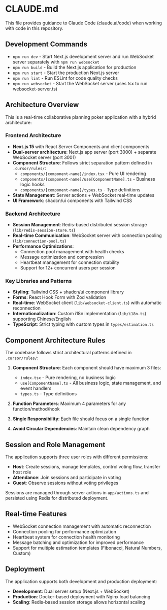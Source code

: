 # CLAUDE.md

This file provides guidance to Claude Code (claude.ai/code) when working with code in this repository.

## Development Commands

- `npm run dev` - Start Next.js development server and run WebSocket server separately with `npm run websocket`
- `npm run build` - Build the Next.js application for production
- `npm run start` - Start the production Next.js server
- `npm run lint` - Run ESLint for code quality checks
- `npm run websocket` - Start the WebSocket server (uses tsx to run websocket-server.ts)

## Architecture Overview

This is a real-time collaborative planning poker application with a hybrid architecture:

### Frontend Architecture
- **Next.js 15** with React Server Components and client components
- **Dual-server architecture**: Next.js app server (port 3000) + separate WebSocket server (port 3001)
- **Component Structure**: Follows strict separation pattern defined in `.cursor/rules/`:
  - `components/[component-name]/index.tsx` - Pure UI rendering
  - `components/[component-name]/use[ComponentName].ts` - Business logic hooks
  - `components/[component-name]/types.ts` - Type definitions
- **State Management**: Server actions + WebSocket real-time updates
- **UI Framework**: shadcn/ui components with Tailwind CSS

### Backend Architecture
- **Session Management**: Redis-based distributed session storage (`lib/redis-session-store.ts`)
- **Real-time Communication**: WebSocket server with connection pooling (`lib/connection-pool.ts`)
- **Performance Optimizations**:
  - Connection pool management with health checks
  - Message optimization and compression
  - Heartbeat management for connection stability
  - Support for 12+ concurrent users per session

### Key Libraries and Patterns
- **Styling**: Tailwind CSS + shadcn/ui component library
- **Forms**: React Hook Form with Zod validation
- **Real-time**: WebSocket client (`lib/websocket-client.ts`) with automatic reconnection
- **Internationalization**: Custom i18n implementation (`lib/i18n.ts`) supporting Chinese/English
- **TypeScript**: Strict typing with custom types in `types/estimation.ts`

## Component Architecture Rules

The codebase follows strict architectural patterns defined in `.cursor/rules/`:

1. **Component Structure**: Each component should have maximum 3 files:
   - `index.tsx` - Pure rendering, no business logic
   - `use[ComponentName].ts` - All business logic, state management, and event handlers
   - `types.ts` - Type definitions

2. **Function Parameters**: Maximum 4 parameters for any function/method/hook

3. **Single Responsibility**: Each file should focus on a single function

4. **Avoid Circular Dependencies**: Maintain clean dependency graph

## Session and Role Management

The application supports three user roles with different permissions:
- **Host**: Create sessions, manage templates, control voting flow, transfer host role
- **Attendance**: Join sessions and participate in voting
- **Guest**: Observe sessions without voting privileges

Sessions are managed through server actions in `app/actions.ts` and persisted using Redis for distributed deployment.

## Real-time Features

- WebSocket connection management with automatic reconnection
- Connection pooling for performance optimization
- Heartbeat system for connection health monitoring
- Message batching and optimization for improved performance
- Support for multiple estimation templates (Fibonacci, Natural Numbers, Custom)

## Deployment

The application supports both development and production deployment:
- **Development**: Dual server setup (Next.js + WebSocket)
- **Production**: Docker-based deployment with Nginx load balancing
- **Scaling**: Redis-based session storage allows horizontal scaling